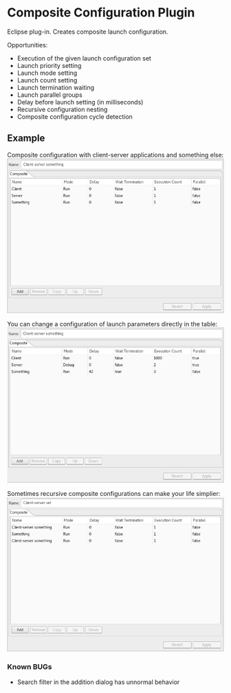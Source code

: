 # Composite Configuration Plugin
Eclipse plug-in. Creates composite launch configuration.

Opportunities:

   - Execution of the given launch configuration set
   - Launch priority setting
   - Launch mode setting
   - Launch count setting
   - Launch termination waiting
   - Launch parallel groups
   - Delay before launch setting (in milliseconds)
   - Recursive configuration nesting
   - Composite configuration cycle detection

   
## Example
Composite configuration with client-server applications and something else:
![N|Solid](https://github.com/amfipter/composite/blob/master/composite1.png?raw=true)

You can change a configuration of launch parameters directly in the table:
![N|Solid](https://github.com/amfipter/composite/blob/master/composite2.png?raw=true)

Sometimes recursive composite configurations can make your life simplier:
![N|Solid](https://github.com/amfipter/composite/blob/master/composite3.png?raw=true)


### Known BUGs
- Search filter in the addition dialog has unnormal behavior 
